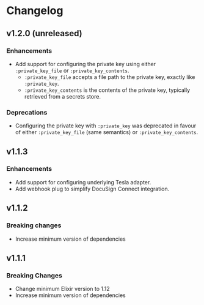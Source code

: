 # Changelog

## v1.2.0 (unreleased)

### Enhancements

- Add support for configuring the private key using either `:private_key_file`
or `:private_key_contents`.
    - `:private_key_file` accepts a file path to the private key, exactly like
      `:private_key`.
    - `:private_key_contents` is the contents of the private key, typically
      retrieved from a secrets store.

### Deprecations

- Configuring the private key with `:private_key` was deprecated in favour of
either `:private_key_file` (same semantics) or `:private_key_contents`.

## v1.1.3

### Enhancements

- Add support for configuring underlying Tesla adapter.
- Add webhook plug to simplify DocuSign Connect integration.

## v1.1.2

### Breaking changes

- Increase minimum version of dependencies

## v1.1.1

### Breaking Changes

- Change minimum Elixir version to 1.12
- Increase minimum version of dependencies
